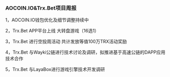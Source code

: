 ### AOCOIN.IO&Trx.Bet项目周报

1，AOCOIN.IO钱包优化及细节调整持续中

2，Trx.Bet APP平台上线 大转盘游戏（16选1）

3，Trx.Bet 进行空投周活动 共计发放等值100万TRX活动奖励

4，Trx.Bet 与Wayki公链进行技术讨论及调研，拟推进基于高速公链的DAPP应用技术合作

5，Trx.Bet 与LayaBox进行游戏引擎技术开发调研
